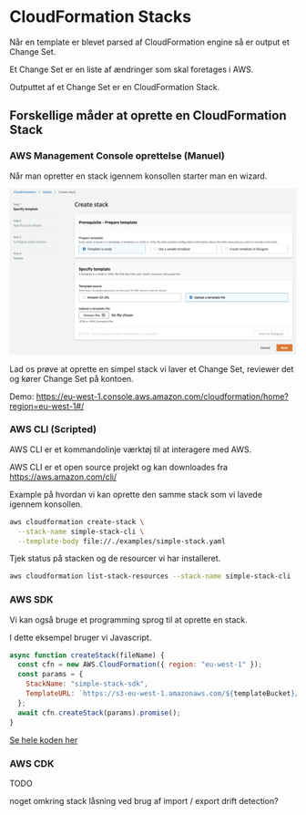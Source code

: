 # CloudFormation Stacks

Når en template er blevet parsed af CloudFormation engine så er output et Change Set.

Et Change Set er en liste af ændringer som skal foretages i AWS.

Outputtet af et Change Set er en CloudFormation Stack.

## Forskellige måder at oprette en CloudFormation Stack

### AWS Management Console oprettelse (Manuel)

Når man opretter en stack igennem konsollen starter man en wizard.

![Stack01](./images/stacks.01.png)

Lad os prøve at oprette en simpel stack vi laver et Change Set, reviewer det og kører Change Set på kontoen.

Demo: https://eu-west-1.console.aws.amazon.com/cloudformation/home?region=eu-west-1#/

### AWS CLI (Scripted)

AWS CLI er et kommandolinje værktøj til at interagere med AWS.

AWS CLI er et open source projekt og kan downloades fra https://aws.amazon.com/cli/

Example på hvordan vi kan oprette den samme stack som vi lavede igennem konsollen.

```bash
aws cloudformation create-stack \
  --stack-name simple-stack-cli \
  --template-body file://./examples/simple-stack.yaml
```

Tjek status på stacken og de resourcer vi har installeret.

```bash
aws cloudformation list-stack-resources --stack-name simple-stack-cli
```

### AWS SDK

Vi kan også bruge et programming sprog til at oprette en stack.

I dette eksempel bruger vi Javascript.

```javascript
async function createStack(fileName) {
  const cfn = new AWS.CloudFormation({ region: "eu-west-1" });
  const params = {
    StackName: "simple-stack-sdk",
    TemplateURL: `https://s3-eu-west-1.amazonaws.com/${templateBucket}/${fileName}`,
  };
  await cfn.createStack(params).promise();
}
```

[Se hele koden her](./examples/create-simple-stack.js)

### AWS CDK

TODO

noget omkring stack låsning ved brug af import / export
drift detection?
